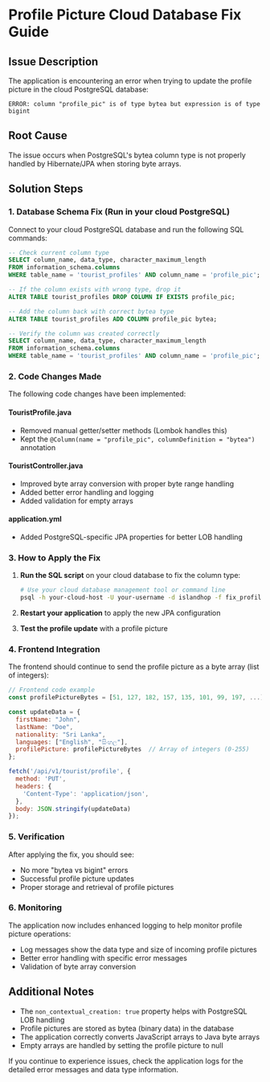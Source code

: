 # Profile Picture Cloud Database Fix Guide

## Issue Description

The application is encountering an error when trying to update the profile picture in the cloud PostgreSQL database:

```
ERROR: column "profile_pic" is of type bytea but expression is of type bigint
```

## Root Cause

The issue occurs when PostgreSQL's bytea column type is not properly handled by Hibernate/JPA when storing byte arrays.

## Solution Steps

### 1. Database Schema Fix (Run in your cloud PostgreSQL)

Connect to your cloud PostgreSQL database and run the following SQL commands:

```sql
-- Check current column type
SELECT column_name, data_type, character_maximum_length
FROM information_schema.columns
WHERE table_name = 'tourist_profiles' AND column_name = 'profile_pic';

-- If the column exists with wrong type, drop it
ALTER TABLE tourist_profiles DROP COLUMN IF EXISTS profile_pic;

-- Add the column back with correct bytea type
ALTER TABLE tourist_profiles ADD COLUMN profile_pic bytea;

-- Verify the column was created correctly
SELECT column_name, data_type, character_maximum_length
FROM information_schema.columns
WHERE table_name = 'tourist_profiles' AND column_name = 'profile_pic';
```

### 2. Code Changes Made

The following code changes have been implemented:

#### TouristProfile.java

- Removed manual getter/setter methods (Lombok handles this)
- Kept the `@Column(name = "profile_pic", columnDefinition = "bytea")` annotation

#### TouristController.java

- Improved byte array conversion with proper byte range handling
- Added better error handling and logging
- Added validation for empty arrays

#### application.yml

- Added PostgreSQL-specific JPA properties for better LOB handling

### 3. How to Apply the Fix

1. **Run the SQL script** on your cloud database to fix the column type:

   ```bash
   # Use your cloud database management tool or command line
   psql -h your-cloud-host -U your-username -d islandhop -f fix_profile_pic_column_cloud.sql
   ```

2. **Restart your application** to apply the new JPA configuration

3. **Test the profile update** with a profile picture

### 4. Frontend Integration

The frontend should continue to send the profile picture as a byte array (list of integers):

```javascript
// Frontend code example
const profilePictureBytes = [51, 127, 182, 157, 135, 101, 99, 197, ...];

const updateData = {
  firstName: "John",
  lastName: "Doe",
  nationality: "Sri Lanka",
  languages: ["English", "සිංහල"],
  profilePicture: profilePictureBytes  // Array of integers (0-255)
};

fetch('/api/v1/tourist/profile', {
  method: 'PUT',
  headers: {
    'Content-Type': 'application/json',
  },
  body: JSON.stringify(updateData)
});
```

### 5. Verification

After applying the fix, you should see:

- No more "bytea vs bigint" errors
- Successful profile picture updates
- Proper storage and retrieval of profile pictures

### 6. Monitoring

The application now includes enhanced logging to help monitor profile picture operations:

- Log messages show the data type and size of incoming profile pictures
- Better error handling with specific error messages
- Validation of byte array conversion

## Additional Notes

- The `non_contextual_creation: true` property helps with PostgreSQL LOB handling
- Profile pictures are stored as bytea (binary data) in the database
- The application correctly converts JavaScript arrays to Java byte arrays
- Empty arrays are handled by setting the profile picture to null

If you continue to experience issues, check the application logs for the detailed error messages and data type information.
